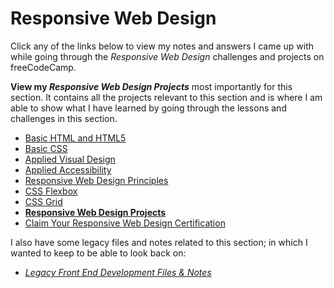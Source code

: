 # Responsive Web Design

Click any of the links below to view my notes and answers I came up with while going through the *Responsive Web Design* challenges and projects on freeCodeCamp.

**View my *Responsive Web Design Projects*** most importantly for this section. It contains all the projects relevant to this section and is where I am able to show what I have learned by going through the lessons and challenges in this section.

- [Basic HTML and HTML5](https://github.com/Squibs/freeCodeCamp/blob/master/1.%20Responsive%20Web%20Design/1.%20Basic%20HTML%20and%20HTML5.md#basic-html-and-html5)
- [Basic CSS](https://github.com/Squibs/freeCodeCamp/blob/master/1.%20Responsive%20Web%20Design/2.%20Basic%20CSS.md#basic-css)
- [Applied Visual Design](https://github.com/Squibs/freeCodeCamp/blob/master/1.%20Responsive%20Web%20Design/3.%20Applied%20Visual%20Design.md#applied-visual-design)
- [Applied Accessibility](https://github.com/Squibs/freeCodeCamp/blob/master/1.%20Responsive%20Web%20Design/4.%20Applied%20Accessibility.md#applied-accessibility)
- [Responsive Web Design Principles](https://github.com/Squibs/freeCodeCamp/blob/master/1.%20Responsive%20Web%20Design/5.%20Responsive%20Web%20Design%20Principles.md#responsive-web-design-principles)
- [CSS Flexbox](https://github.com/Squibs/freeCodeCamp/blob/master/1.%20Responsive%20Web%20Design/6.%20CSS%20Flexbox.md#css-flexbox)
- [CSS Grid](https://github.com/Squibs/freeCodeCamp/blob/master/1.%20Responsive%20Web%20Design/7.%20CSS%20Grid.md#css-grid)
- [**Responsive Web Design Projects**](https://github.com/Squibs/freeCodeCamp/blob/master/1.%20Responsive%20Web%20Design/8.%20Responsive%20Web%20Design%20Projects.md#responsive-web-design-projects)
- [Claim Your Responsive Web Design Certification](https://github.com/Squibs/freeCodeCamp/blob/master/1.%20Responsive%20Web%20Design/9.%20Claim%20Your%20Responsive%20Web%20Design%20Certificate.md#claim-your-responsive-web-design-certificate)


I also have some legacy files and notes related to this section; in which I wanted to keep to be able to look back on:

- *[Legacy Front End Development Files & Notes](https://github.com/Squibs/freeCodeCamp/tree/master/1.%20Responsive%20Web%20Design/Legacy%20Front%20End%20Development%20Files%20%26%20Notes/cat-photo-app)*
